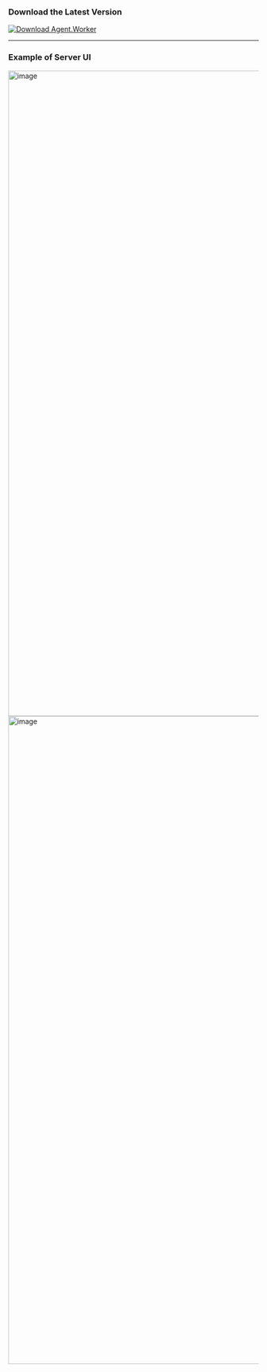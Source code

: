 ### Download the Latest Version

[![Download Agent.Worker](https://img.shields.io/badge/⬇️%20Download-Agent%20v0.0.1-blue?style=for-the-badge)](https://github.com/priadiliav/Manager/releases/download/v0.0.1/Agent.Worker.exe.zip)

---

### Example of Server UI

<img width="2559" height="1297" alt="image" src="https://github.com/user-attachments/assets/0dd83b34-60f4-43af-b0ce-90889d2df004" />

<img width="2557" height="1302" alt="image" src="https://github.com/user-attachments/assets/c0742496-bb39-4946-a4d5-f728fdc5488a" />

